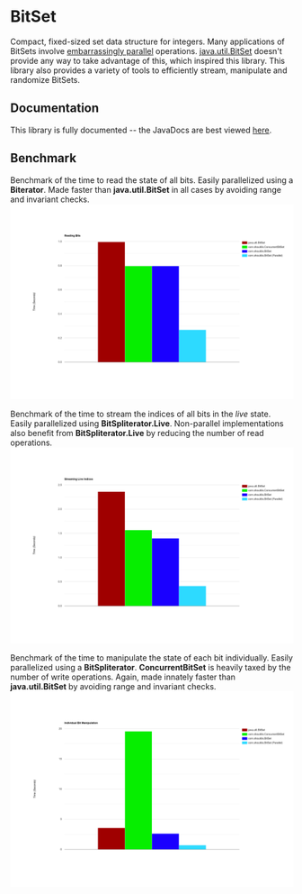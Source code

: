 # BitSet
Compact, fixed-sized set data structure for integers. Many applications of BitSets involve [embarrassingly parallel](https://www.wikipedia.org/wiki/Embarrassingly_parallel) operations. [java.util.BitSet](https://docs.oracle.com/javase/10/docs/api/java/util/BitSet.html) doesn't provide any way to take advantage of this, which inspired this library. This library also provides a variety of tools to efficiently stream, manipulate and randomize BitSets.

## Documentation
This library is fully documented -- the JavaDocs are best viewed [here](https://ashouldis.github.io/BitSet/).

## Benchmark
Benchmark of the time to read the state of all bits. Easily parallelized using a **Biterator**. Made faster than **java.util.BitSet** in all cases by avoiding range and invariant checks.  
![Reading](https://github.com/ashouldis/BitSet/blob/master/benchmark/benchmark_read.png "\Benchmark_Read")  

Benchmark of the time to stream the indices of all bits in the *live* state. Easily parallelized using **BitSpliterator.Live**. Non-parallel implementations also benefit from **BitSpliterator.Live** by reducing the number of read operations.  
![Streaming](https://github.com/ashouldis/BitSet/blob/master/benchmark/benchmark_stream.png "\Benchmark_Stream")  

Benchmark of the time to manipulate the state of each bit individually. Easily parallelized using a **BitSpliterator**. **ConcurrentBitSet** is heavily taxed by the number of write operations. Again, made innately faster than **java.util.BitSet** by avoiding range and invariant checks.  
![Manipulating](https://github.com/ashouldis/BitSet/blob/master/benchmark/benchmark_bit.png "\Benchmark_Bit")  